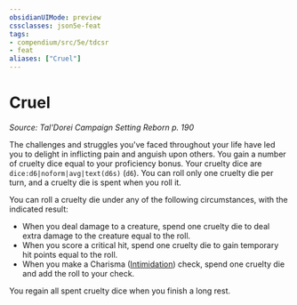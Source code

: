```yaml
---
obsidianUIMode: preview
cssclasses: json5e-feat
tags:
- compendium/src/5e/tdcsr
- feat
aliases: ["Cruel"]
---
```

# Cruel
*Source: Tal'Dorei Campaign Setting Reborn p. 190*  

The challenges and struggles you've faced throughout your life have led you to delight in inflicting pain and anguish upon others. You gain a number of cruelty dice equal to your proficiency bonus. Your cruelty dice are `dice:d6|noform|avg|text(d6s)` (`d6`). You can roll only one cruelty die per turn, and a cruelty die is spent when you roll it.

You can roll a cruelty die under any of the following circumstances, with the indicated result:

- When you deal damage to a creature, spend one cruelty die to deal extra damage to the creature equal to the roll.  
- When you score a critical hit, spend one cruelty die to gain temporary hit points equal to the roll.  
- When you make a Charisma ([Intimidation](2-Mechanics/CLI/rules/skills.md#Intimidation)) check, spend one cruelty die and add the roll to your check.  

You regain all spent cruelty dice when you finish a long rest.
